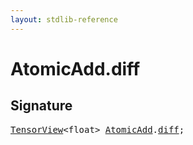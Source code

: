 ```yaml
---
layout: stdlib-reference
---
```


# AtomicAdd.diff

## Signature
<pre>
<a href="../types/tensorview-06/index" class="code_type">TensorView</a>&lt;<span class="code_keyword">float</span>&gt; <a href="../types/atomicadd-06/index" class="code_type">AtomicAdd</a>.<a href="diff" class="code_var">diff</a>;
</pre>

